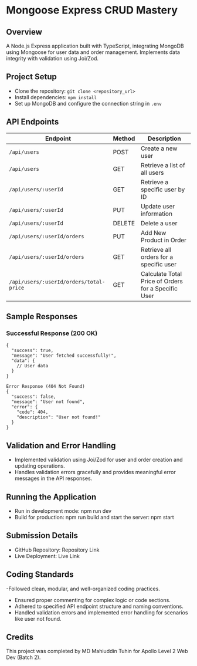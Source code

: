 # Mongoose Express CRUD Mastery

## Overview

A Node.js Express application built with TypeScript, integrating MongoDB using Mongoose for user data and order management. Implements data integrity with validation using Joi/Zod.

## Project Setup

- Clone the repository: `git clone <repository_url>`
- Install dependencies: `npm install`
- Set up MongoDB and configure the connection string in `.env`

## API Endpoints

| Endpoint                                | Method | Description                                         |
| --------------------------------------- | ------ | --------------------------------------------------- |
| `/api/users`                            | POST   | Create a new user                                   |
| `/api/users`                            | GET    | Retrieve a list of all users                        |
| `/api/users/:userId`                    | GET    | Retrieve a specific user by ID                      |
| `/api/users/:userId`                    | PUT    | Update user information                             |
| `/api/users/:userId`                    | DELETE | Delete a user                                       |
| `/api/users/:userId/orders`             | PUT    | Add New Product in Order                            |
| `/api/users/:userId/orders`             | GET    | Retrieve all orders for a specific user             |
| `/api/users/:userId/orders/total-price` | GET    | Calculate Total Price of Orders for a Specific User |

## Sample Responses

### Successful Response (200 OK)

```
{
  "success": true,
  "message": "User fetched successfully!",
  "data": {
    // User data
  }
}

Error Response (404 Not Found)
{
  "success": false,
  "message": "User not found",
  "error": {
    "code": 404,
    "description": "User not found!"
  }
}

```

## Validation and Error Handling

- Implemented validation using Joi/Zod for user and order creation and updating operations.
- Handles validation errors gracefully and provides meaningful error messages in the API responses.

## Running the Application

- Run in development mode: npm run dev
- Build for production: npm run build and start the server: npm start

## Submission Details

- GitHub Repository: Repository Link
- Live Deployment: Live Link

## Coding Standards

-Followed clean, modular, and well-organized coding practices.

- Ensured proper commenting for complex logic or code sections.
- Adhered to specified API endpoint structure and naming conventions.
- Handled validation errors and implemented error handling for scenarios like user not found.

## Credits

This project was completed by MD Mahiuddin Tuhin for Apollo Level 2 Web Dev (Batch 2).
